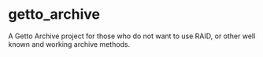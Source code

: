 # getto_archive
A Getto Archive project for those who do not want to use RAID, or other well known and working archive methods. 
